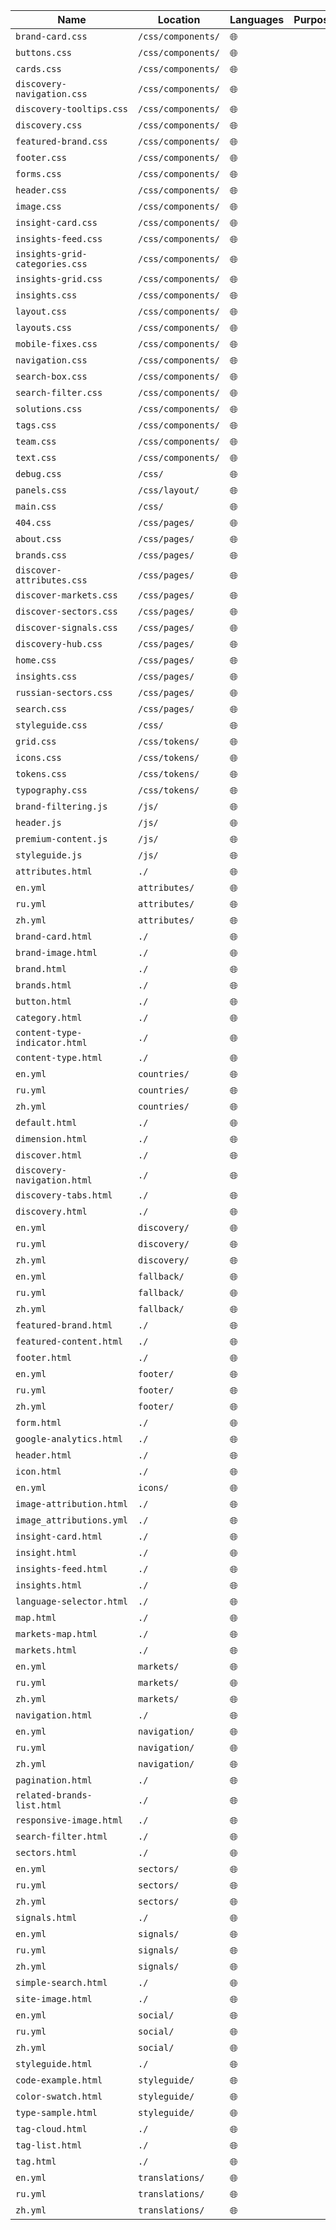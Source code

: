 | Name | Location | Languages | Purpose | Status |
|------|----------|-----------|---------|--------|
| `brand-card.css` | `/css/components/` | 🌐  |  |  |
| `buttons.css` | `/css/components/` | 🌐  |  |  |
| `cards.css` | `/css/components/` | 🌐  |  |  |
| `discovery-navigation.css` | `/css/components/` | 🌐  |  |  |
| `discovery-tooltips.css` | `/css/components/` | 🌐  |  |  |
| `discovery.css` | `/css/components/` | 🌐  |  |  |
| `featured-brand.css` | `/css/components/` | 🌐  |  |  |
| `footer.css` | `/css/components/` | 🌐  |  |  |
| `forms.css` | `/css/components/` | 🌐  |  |  |
| `header.css` | `/css/components/` | 🌐  |  |  |
| `image.css` | `/css/components/` | 🌐  |  |  |
| `insight-card.css` | `/css/components/` | 🌐  |  |  |
| `insights-feed.css` | `/css/components/` | 🌐  |  |  |
| `insights-grid-categories.css` | `/css/components/` | 🌐  |  |  |
| `insights-grid.css` | `/css/components/` | 🌐  |  |  |
| `insights.css` | `/css/components/` | 🌐  |  |  |
| `layout.css` | `/css/components/` | 🌐  |  |  |
| `layouts.css` | `/css/components/` | 🌐  |  |  |
| `mobile-fixes.css` | `/css/components/` | 🌐  |  |  |
| `navigation.css` | `/css/components/` | 🌐  |  |  |
| `search-box.css` | `/css/components/` | 🌐  |  |  |
| `search-filter.css` | `/css/components/` | 🌐  |  |  |
| `solutions.css` | `/css/components/` | 🌐  |  |  |
| `tags.css` | `/css/components/` | 🌐  |  |  |
| `team.css` | `/css/components/` | 🌐  |  |  |
| `text.css` | `/css/components/` | 🌐  |  |  |
| `debug.css` | `/css/` | 🌐  |  |  |
| `panels.css` | `/css/layout/` | 🌐  |  |  |
| `main.css` | `/css/` | 🌐  |  |  |
| `404.css` | `/css/pages/` | 🌐  |  |  |
| `about.css` | `/css/pages/` | 🌐  |  |  |
| `brands.css` | `/css/pages/` | 🌐  |  |  |
| `discover-attributes.css` | `/css/pages/` | 🌐  |  |  |
| `discover-markets.css` | `/css/pages/` | 🌐  |  |  |
| `discover-sectors.css` | `/css/pages/` | 🌐  |  |  |
| `discover-signals.css` | `/css/pages/` | 🌐  |  |  |
| `discovery-hub.css` | `/css/pages/` | 🌐  |  |  |
| `home.css` | `/css/pages/` | 🌐  |  |  |
| `insights.css` | `/css/pages/` | 🌐  |  |  |
| `russian-sectors.css` | `/css/pages/` | 🌐  |  |  |
| `search.css` | `/css/pages/` | 🌐  |  |  |
| `styleguide.css` | `/css/` | 🌐  |  |  |
| `grid.css` | `/css/tokens/` | 🌐  |  |  |
| `icons.css` | `/css/tokens/` | 🌐  |  |  |
| `tokens.css` | `/css/tokens/` | 🌐  |  |  |
| `typography.css` | `/css/tokens/` | 🌐  |  |  |
| `brand-filtering.js` | `/js/` | 🌐  |  |  |
| `header.js` | `/js/` | 🌐  |  |  |
| `premium-content.js` | `/js/` | 🌐  |  |  |
| `styleguide.js` | `/js/` | 🌐  |  |  |
| `attributes.html` | `./` | 🌐  |  |  |
| `en.yml` | `attributes/` | 🌐  |  |  |
| `ru.yml` | `attributes/` | 🌐  |  |  |
| `zh.yml` | `attributes/` | 🌐  |  |  |
| `brand-card.html` | `./` | 🌐  |  |  |
| `brand-image.html` | `./` | 🌐  |  |  |
| `brand.html` | `./` | 🌐  |  |  |
| `brands.html` | `./` | 🌐  |  |  |
| `button.html` | `./` | 🌐  |  |  |
| `category.html` | `./` | 🌐  |  |  |
| `content-type-indicator.html` | `./` | 🌐  |  |  |
| `content-type.html` | `./` | 🌐  |  |  |
| `en.yml` | `countries/` | 🌐  |  |  |
| `ru.yml` | `countries/` | 🌐  |  |  |
| `zh.yml` | `countries/` | 🌐  |  |  |
| `default.html` | `./` | 🌐  |  |  |
| `dimension.html` | `./` | 🌐  |  |  |
| `discover.html` | `./` | 🌐  |  |  |
| `discovery-navigation.html` | `./` | 🌐  |  |  |
| `discovery-tabs.html` | `./` | 🌐  |  |  |
| `discovery.html` | `./` | 🌐  |  |  |
| `en.yml` | `discovery/` | 🌐  |  |  |
| `ru.yml` | `discovery/` | 🌐  |  |  |
| `zh.yml` | `discovery/` | 🌐  |  |  |
| `en.yml` | `fallback/` | 🌐  |  |  |
| `ru.yml` | `fallback/` | 🌐  |  |  |
| `zh.yml` | `fallback/` | 🌐  |  |  |
| `featured-brand.html` | `./` | 🌐  |  |  |
| `featured-content.html` | `./` | 🌐  |  |  |
| `footer.html` | `./` | 🌐  |  |  |
| `en.yml` | `footer/` | 🌐  |  |  |
| `ru.yml` | `footer/` | 🌐  |  |  |
| `zh.yml` | `footer/` | 🌐  |  |  |
| `form.html` | `./` | 🌐  |  |  |
| `google-analytics.html` | `./` | 🌐  |  |  |
| `header.html` | `./` | 🌐  |  |  |
| `icon.html` | `./` | 🌐  |  |  |
| `en.yml` | `icons/` | 🌐  |  |  |
| `image-attribution.html` | `./` | 🌐  |  |  |
| `image_attributions.yml` | `./` | 🌐  |  |  |
| `insight-card.html` | `./` | 🌐  |  |  |
| `insight.html` | `./` | 🌐  |  |  |
| `insights-feed.html` | `./` | 🌐  |  |  |
| `insights.html` | `./` | 🌐  |  |  |
| `language-selector.html` | `./` | 🌐  |  |  |
| `map.html` | `./` | 🌐  |  |  |
| `markets-map.html` | `./` | 🌐  |  |  |
| `markets.html` | `./` | 🌐  |  |  |
| `en.yml` | `markets/` | 🌐  |  |  |
| `ru.yml` | `markets/` | 🌐  |  |  |
| `zh.yml` | `markets/` | 🌐  |  |  |
| `navigation.html` | `./` | 🌐  |  |  |
| `en.yml` | `navigation/` | 🌐  |  |  |
| `ru.yml` | `navigation/` | 🌐  |  |  |
| `zh.yml` | `navigation/` | 🌐  |  |  |
| `pagination.html` | `./` | 🌐  |  |  |
| `related-brands-list.html` | `./` | 🌐  |  |  |
| `responsive-image.html` | `./` | 🌐  |  |  |
| `search-filter.html` | `./` | 🌐  |  |  |
| `sectors.html` | `./` | 🌐  |  |  |
| `en.yml` | `sectors/` | 🌐  |  |  |
| `ru.yml` | `sectors/` | 🌐  |  |  |
| `zh.yml` | `sectors/` | 🌐  |  |  |
| `signals.html` | `./` | 🌐  |  |  |
| `en.yml` | `signals/` | 🌐  |  |  |
| `ru.yml` | `signals/` | 🌐  |  |  |
| `zh.yml` | `signals/` | 🌐  |  |  |
| `simple-search.html` | `./` | 🌐  |  |  |
| `site-image.html` | `./` | 🌐  |  |  |
| `en.yml` | `social/` | 🌐  |  |  |
| `ru.yml` | `social/` | 🌐  |  |  |
| `zh.yml` | `social/` | 🌐  |  |  |
| `styleguide.html` | `./` | 🌐  |  |  |
| `code-example.html` | `styleguide/` | 🌐  |  |  |
| `color-swatch.html` | `styleguide/` | 🌐  |  |  |
| `type-sample.html` | `styleguide/` | 🌐  |  |  |
| `tag-cloud.html` | `./` | 🌐  |  |  |
| `tag-list.html` | `./` | 🌐  |  |  |
| `tag.html` | `./` | 🌐  |  |  |
| `en.yml` | `translations/` | 🌐  |  |  |
| `ru.yml` | `translations/` | 🌐  |  |  |
| `zh.yml` | `translations/` | 🌐  |  |  |
